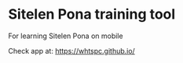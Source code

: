 # Sitelen Pona training tool

For learning Sitelen Pona on mobile

Check app at: https://whtspc.github.io/

